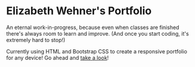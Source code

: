 # Elizabeth Wehner's Portfolio

An eternal work-in-progress, because even when classes are finished there's always room to learn and improve. (And once you start coding, it's extremely hard to stop!)

Currently using HTML and Bootstrap CSS to create a responsive portfolio for any device! Go ahead and [take a look](https://eawehner.github.io/)!